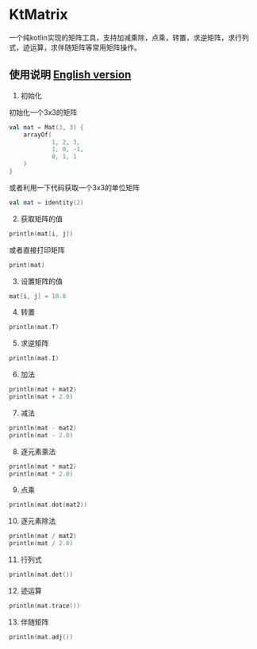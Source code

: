 # KtMatrix
一个纯kotlin实现的矩阵工具，支持加减乘除，点乘，转置，求逆矩阵，求行列式，迹运算，求伴随矩阵等常用矩阵操作。

## 使用说明 [English version](https://github.com/qibin0506/KtMatrix/blob/master/README.md)

1. 初始化

初始化一个3x3的矩阵
``` kotlin
val mat = Mat(3, 3) {
    arrayOf(
            1, 2, 3,
            1, 0, -1,
            0, 1, 1
    )
}
```
或者利用一下代码获取一个3x3的单位矩阵
``` kotlin
val mat = identity(2)
```

2. 获取矩阵的值
``` kotlin
println(mat[i, j])
```
或者直接打印矩阵
```kotlin
print(mat)
```

3. 设置矩阵的值
``` kotlin
mat[i, j] = 10.0
```

4. 转置
``` kotlin
println(mat.T)
```

5. 求逆矩阵
``` kotlin
println(mat.I)
```

6. 加法
``` kotlin
println(mat + mat2)
println(mat + 2.0)
```

7. 减法
``` kotlin
println(mat - mat2)
println(mat - 2.0)
```

8. 逐元素乘法
``` kotlin
println(mat * mat2)
println(mat * 2.0)
```

9. 点乘
``` kotlin
println(mat.dot(mat2))
```

10. 逐元素除法
``` kotlin
println(mat / mat2)
println(mat / 2.0)
```

11. 行列式
``` kotlin
println(mat.det())
```

12. 迹运算
``` kotlin
println(mat.trace())
```

13. 伴随矩阵
``` kotlin
println(mat.adj())
```
